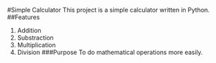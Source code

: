 #Simple Calculator
This project is a simple calculator written in Python.
##Features
1. Addition
2. Substraction
3. Multiplication
4. Division
###Purpose
To do mathematical operations more easily.
